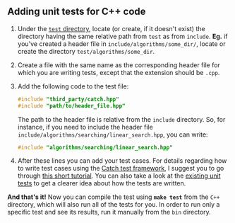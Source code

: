 ## Adding unit tests for C++ code

1. Under the [`test` directory](test), locate (or create, if it doesn't exist)
   the directory having the same relative path from `test` as from `include`.
   **Eg.** if you've created a header file in `include/algorithms/some_dir/`,
   locate or create the directory `test/algorithms/some_dir`.

1. Create a file with the same name as the corresponding header file for which
   you are writing tests, except that the extension should be `.cpp`.

1. Add the following code to the test file:
    ```c++
    #include "third_party/catch.hpp"
    #include "path/to/header_file.hpp"
    ```
    The path to the header file is relative from the `include` directory. So,
    for instance, if you need to include the header file
    `include/algorithms/searching/linear_search.hpp`, you can write:
    ```c++
    #include "algorithms/searching/linear_search.hpp"
    ```

1. After these lines you can add your test cases. For details regarding how to
   write test cases using the [Catch test framework][catch], I suggest you to
   go through [this short tutorial][catch-tutorial]. You can also take a look
   at the [existing unit tests][unit-tests] to get a clearer idea about how the
   tests are written.

**And that's it!** Now you can compile the test using **`make test`** from the
`C++` directory, which will also run all of the tests for you. In order to run
only a specific test and see its results, run it manually from the `bin` directory.


[catch]: https://github.com/catchorg/Catch2
[catch-tutorial]: https://github.com/catchorg/Catch2/blob/master/docs/tutorial.md#writing-tests
[unit-tests]: https://github.com/faheel/Algos/tree/master/C%2B%2B/test
